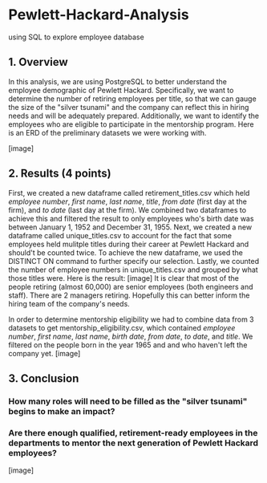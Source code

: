 # Pewlett-Hackard-Analysis
using SQL to explore employee database

## 1. Overview
In this analysis, we are using PostgreSQL to better understand the employee demographic of Pewlett Hackard. Specifically, we want to determine the number of retiring employees per title, so that we can gauge the size of the "silver tsunami" and the company can reflect this in hiring needs and will be adequately prepared. Additionally, we want to identify the employees who are eligible to participate in the mentorship program. Here is an ERD of the preliminary datasets we were working with.

[image]

## 2. Results (4 points)
First, we created a new dataframe called retirement_titles.csv which held *employee number*, *first name*, *last name*, *title*, *from date* (first day at the firm), and *to date* (last day at the firm). We combined two dataframes to achieve this and filtered the result to only employees who's birth date was between January 1, 1952 and December 31, 1955.
Next, we created a new dataframe called unique_titles.csv to account for the fact that some employees held mulitple titles during their career at Pewlett Hackard and should't be counted twice. To achieve the new dataframe, we used the DISTINCT ON command to further specify our selection.
Lastly, we counted the number of employee numbers in unique_titles.csv and grouped by what those titles were. Here is the result:
[image]
It is clear that most of the people retiring (almost 60,000) are senior employees (both engineers and staff). There are 2 managers retiring. Hopefully this can better inform the hiring team of the company's needs.

In order to determine mentorship eligibility we had to combine data from 3 datasets to get mentorship_eligibility.csv, which contained *employee number*, *first name*, *last name*, *birth date*, *from date*, *to date*, and *title*. We filtered on the people born in the year 1965 and and who haven't left the company yet.
[image]
 
 
## 3. Conclusion
### How many roles will need to be filled as the "silver tsunami" begins to make an impact?

### Are there enough qualified, retirement-ready employees in the departments to mentor the next generation of Pewlett Hackard employees?
[image]
